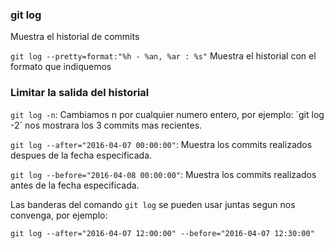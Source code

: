 ### git log
Muestra el historial de commits

`git log --pretty=format:"%h - %an, %ar : %s"`
Muestra el historial con el formato que indiquemos

### Limitar la salida del historial
`git log -n`: Cambiamos n por cualquier numero entero, por ejemplo: ´git log -2´ nos mostrara los 3 commits mas recientes.

`git log --after="2016-04-07 00:00:00"`: Muestra los commits realizados despues de la fecha especificada.

`git log --before="2016-04-08 00:00:00"`: Muestra los commits realizados antes de la fecha especificada.

Las banderas del comando `git log` se pueden usar juntas segun nos convenga, por ejemplo:

`git log --after="2016-04-07 12:00:00" --before="2016-04-07 12:30:00"`